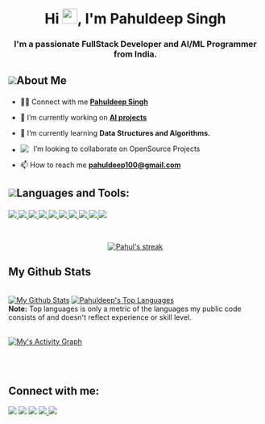 <h1 align="center">Hi <img src="https://raw.githubusercontent.com/MartinHeinz/MartinHeinz/master/wave.gif" width="30px">, I'm Pahuldeep Singh</h1>
<h3 align="center">I'm a passionate FullStack Developer and AI/ML Programmer from India.</h3>

## <p style="display:flex; align-items: center"> <img src="https://img.icons8.com/external-vitaliy-gorbachev-lineal-color-vitaly-gorbachev/48/000000/external-man-event-vitaliy-gorbachev-lineal-color-vitaly-gorbachev-1.png"/> About Me </p> 

- 👨‍💻 Connect with me **[Pahuldeep Singh](https://www.linkedin.com/in/pahuldeep-singh-424351161)**

- 🔭 I’m currently working on **[AI projects](https://github.com/pahuldeep?tab=repositories)**

- 🌱 I’m currently learning **Data Structures and Algorithms.**

- <p style="display:flex; align-items: center;"> <img src="https://img.icons8.com/color/18/000000/teamwork--v2.png" style="margin-right: 10px"/> I’m looking to collaborate on OpenSource Projects </p>

- 📫 How to reach me **pahuldeep100@gmail.com**

## <p style="display:flex; align-items: center"> <img src="https://img.icons8.com/color/48/000000/source-code.png"/> Languages and Tools:</p> 

<p align="left"> 
    <a href="https://isocpp.org/" target="_blank"> <img src="https://img.icons8.com/color/50/000000/c-plus-plus-logo.png"/> </a>
    <a href="https://www.python.org/" target="_blank"> <img src="https://img.icons8.com/fluency/48/000000/python.png"/> </a>
    <a href="https://www.java.com" target="_blank"> <img src="https://img.icons8.com/color/48/000000/java-coffee-cup-logo.png"/> </a>
    <a href="https://www.mysql.com/" target="_blank"> <img src="https://img.icons8.com/fluency/48/000000/mysql-logo.png"/> </a> 
    <a href="https://www.djangoproject.com/" target="_blank"><img src="https://img.icons8.com/color/48/000000/django.png"/> </a>
    <a href="https://reactjs.org/" target="_blank"> <img src="https://img.icons8.com/color/48/000000/react-native.png"/> </a>
    <a href="https://developer.mozilla.org/en-US/docs/Web/JavaScript" target="_blank"> <img src="https://img.icons8.com/color/48/000000/javascript.png"/> </a> 
    <a href="https://www.w3.org/html/" target="_blank"> <img src="https://img.icons8.com/color/48/000000/html-5.png"/> </a> 
    <a href="https://www.w3schools.com/css/" target="_blank"> <img src="https://img.icons8.com/color/48/000000/css3.png"/> </a> 
    <a href="https://git-scm.com/" target="_blank"> <img src="https://img.icons8.com/color/48/000000/git.png"/> </a> 
</p>

<!-- [![React Badge](https://img.shields.io/badge/-React-61DBFB?style=for-the-badge&labelColor=black&logo=react&logoColor=61DBFB)](#)  [![Javascript Badge](https://img.shields.io/badge/-Javascript-F0DB4F?style=for-the-badge&labelColor=black&logo=javascript&logoColor=F0DB4F)](#) [![Typescript Badge](https://img.shields.io/badge/-Typescript-007acc?style=for-the-badge&labelColor=black&logo=typescript&logoColor=007acc)](#) [![Nodejs Badge](https://img.shields.io/badge/-Nodejs-3C873A?style=for-the-badge&labelColor=black&logo=node.js&logoColor=3C873A)](#) [![GraphQL Badge](https://img.shields.io/badge/-GraphQl-e535ab?style=for-the-badge&labelColor=black&logo=node.js&logoColor=e535ab)](#) -->
<br/>

<p align="center">
    <a href="https://github.com/pahuldeep/github-readme-streak-stats">
        <img title="🔥 Get streak stats for your profile at git.io/streak-stats" alt="Pahul's streak" src="https://github-readme-streak-stats.herokuapp.com/?user=pahuldeep&theme=black-ice&hide_border=true&stroke=0000&background=060A0CD0"/>
    </a>
</p>


## My Github Stats

  <br/>
    <a href="https://github.com/pahuldeep/github-readme-stats"><img alt="My Github Stats" src="https://github-readme-stats.vercel.app/api?username=pahuldeep&show_icons=true&count_private=true&theme=react&hide_border=true&bg_color=0D1117" /></a>
  <a href="https://github.com/pahuldeep/github-readme-stats"><img alt="Pahuldeep's Top Languages" src="https://github-readme-stats.vercel.app/api/top-langs/?username=pahuldeep&langs_count=8&count_private=true&layout=compact&theme=react&hide_border=true&bg_color=0D1117" /></a>
  <br/>
  <b>Note:</b> Top languages is only a metric of the languages my public code consists of and doesn't reflect experience or skill level.


<br/>
<br/>

<a href="https://github.com/pahuldeep/github-readme-activity-graph"><img alt="My's Activity Graph" src="https://activity-graph.herokuapp.com/graph?username=pahuldeep&bg_color=0D1117&color=5BCDEC&line=5BCDEC&point=FFFFFF&hide_border=true" /></a>

<br/>
<br/>

## Connect with me:
<p align="left">

<a href = "https://www.linkedin.com/in/pahuldeep-singh-424351161"><img src="https://img.icons8.com/fluent/48/000000/linkedin.png"/></a>
<a href = ""><img src="https://img.icons8.com/fluent/48/000000/twitter.png"/></a>
<a href = "https://www.instagram.com/Musicwalkops/"><img src="https://img.icons8.com/fluent/48/000000/instagram-new.png"/></a>
<a href = "https://soundcloud.com/user-743173062/"> <img src="https://img.icons8.com/color/48/000000/soundcloud.png"/> </a>
<a href = "https://www.youtube.com/channel/UC1X4wqNFSZ4LlzB3MZsfmsw"> <img src="https://img.icons8.com/color/48/000000/youtube-play.png"/> </a>
    

</p>
